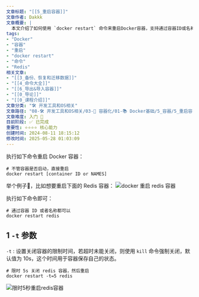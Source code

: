 ```yaml
---
文章标题: "[[5_重启容器]]" 
文章作者: Dakkk
文章概要: |
  本文介绍了如何使用 `docker restart` 命令来重启Docker容器，支持通过容器ID或名称操作，并讲解了 `-t` 参数用于设置容器关闭的超时时间，以确保容器正确重启。
tags:
- "Docker"
- "容器"
- "重启"
- "docker restart"
- "命令"
- "Redis"
相关文章:
- "[[3_备份、恢复和迁移数据]]"
- "[[4_命令大全]]"
- "[[6_导出&导入容器]]"
- "[[0_导论]]"
- "[[0_课程介绍]]"
文章分类: "🛠️ 开发工具和OS相关"
文章路径: "08-🛠️ 开发工具和OS相关/03-🐋 容器化/01-📚 Docker基础/5_容器/5_重启容器.md"
文章难度: 入门 🌱
目前阶段: ✅ 已完成
重要性: ⭐⭐⭐⭐ 核心能力
创建时间: 2024-08-11 18:15:12
修改时间: 2025-05-28 01:03:09
---
```



执行如下命令重启 Docker 容器：

```
# 不管容器是否启动，直接重启
docker restart [container ID or NAMES]
```

举个例子🌰，比如想要重启下面的 Redis 容器：
![docker 重启 redis 容器](https://img.quanxiaoha.com/quanxiaoha/165693588723614 "docker 重启 redis 容器")

执行如下命令即可：

```
# 通过容器 ID 或者名称都可以
docker restart redis
```

## 1 `-t` 参数

`-t` : 设置关闭容器的限制时间，若超时未能关闭，则使用 `kill` 命令强制关闭，默认值为 10s，这个时间用于容器保存自己的状态。

```
# 限时 5s 关闭 redis 容器，然后重启
docker restart -t=5 redis
```

![限时5秒重启redis容器](https://img.quanxiaoha.com/quanxiaoha/165698171421931 "限时 5 秒重启 redis 容器")
